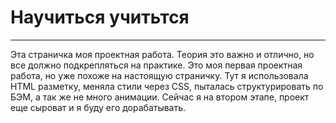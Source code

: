 # Научиться учитьтся

---

Эта страничка моя проектная работа. Теория это важно и отлично, но все должно подкрепляться на практике.
Это моя первая проектная работа, но уже похоже на настоящую страничку.
Тут я использовала HTML разметку, меняла стили через CSS, пыталась структурировать по БЭМ, а так же не много анимации.
Сейчас я на втором этапе, проект еще сыроват и я буду его дорабатывать.
